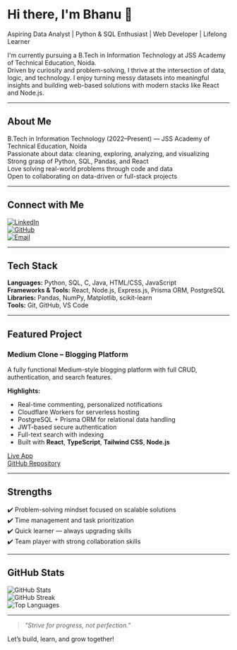 # Hi there, I'm Bhanu 👋

  Aspiring Data Analyst | Python & SQL Enthusiast | Web Developer | Lifelong Learner

I'm currently pursuing a B.Tech in Information Technology at JSS Academy of Technical Education, Noida.  
Driven by curiosity and problem-solving, I thrive at the intersection of data, logic, and technology. I enjoy turning messy datasets into meaningful insights and building web-based solutions with modern stacks like React and Node.js.

---

##  About Me  
 B.Tech in Information Technology (2022–Present) — JSS Academy of Technical Education, Noida  
Passionate about data: cleaning, exploring, analyzing, and visualizing  
Strong grasp of Python, SQL, Pandas, and React  
Love solving real-world problems through code and data  
Open to collaborating on data-driven or full-stack projects  

---

##   Connect with Me  
[![LinkedIn](https://img.shields.io/badge/LinkedIn-%230077B5.svg?logo=linkedin&logoColor=white)](https://www.linkedin.com/in/bhanu-pratap-singh-1a9492147/)  
[![GitHub](https://img.shields.io/badge/GitHub-%2312100E.svg?logo=github&logoColor=white)](https://github.com/Bhanu29042005)  
[![Email](https://img.shields.io/badge/Gmail-D14836?logo=gmail&logoColor=white)](mailto:bhanu.tomtom@gmail.com)  

---

##   Tech Stack  
**Languages:** Python, SQL, C, Java, HTML/CSS, JavaScript  
**Frameworks & Tools:** React, Node.js, Express.js, Prisma ORM, PostgreSQL  
**Libraries:** Pandas, NumPy, Matplotlib, scikit-learn  
**Tools:** Git, GitHub, VS Code

---

##  Featured Project  

###  Medium Clone – Blogging Platform  
A fully functional Medium-style blogging platform with full CRUD, authentication, and search features.

**Highlights:**  
- Real-time commenting, personalized notifications  
- Cloudflare Workers for serverless hosting  
- PostgreSQL + Prisma ORM for relational data handling  
- JWT-based secure authentication  
- Full-text search with indexing  
- Built with **React**, **TypeScript**, **Tailwind CSS**, **Node.js**

[Live App](https://blogging-website-ppz3.vercel.app/)  
 [GitHub Repository](https://github.com/Bhanu29042005)

---

##   Strengths  
✔️ Problem-solving mindset focused on scalable solutions  
✔️ Time management and task prioritization  
✔️ Quick learner — always upgrading skills  
✔️ Team player with strong collaboration skills

---

##   GitHub Stats  
![GitHub Stats](https://github-readme-stats.vercel.app/api?username=Bhanu29042005&theme=tokyonight&show_icons=true)  
![GitHub Streak](https://github-readme-streak-stats.herokuapp.com?user=Bhanu29042005&theme=tokyonight)  
![Top Languages](https://github-readme-stats.vercel.app/api/top-langs/?username=Bhanu29042005&theme=tokyonight&layout=compact)

---

> *"Strive for progress, not perfection."*

Let’s build, learn, and grow together! 
